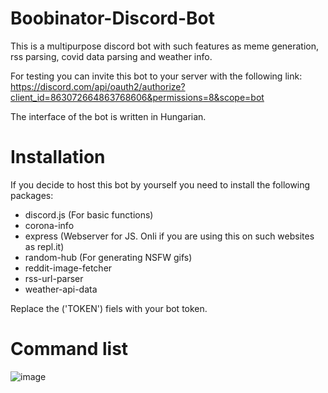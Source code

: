 # Boobinator-Discord-Bot

This is a multipurpose discord bot with such features as meme generation, rss parsing, covid data parsing and weather info.

For testing you can invite this bot to your server with the following link: https://discord.com/api/oauth2/authorize?client_id=863072664863768606&permissions=8&scope=bot

 The interface of the bot is written in Hungarian.

# Installation

If you decide to host this bot by yourself you need to install the following packages:
- discord.js (For basic functions)
- corona-info 
- express (Webserver for JS. Onli if you are using this on such websites as repl.it)
- random-hub (For generating NSFW gifs)
- reddit-image-fetcher
- rss-url-parser
- weather-api-data

Replace the ('TOKEN') fiels with your bot token.

# Command list

![image](https://user-images.githubusercontent.com/50078004/125432935-cce0f1fa-65a4-4869-a538-461e1078ac1f.png)


